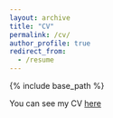 ```yaml
---
layout: archive
title: "CV"
permalink: /cv/
author_profile: true
redirect_from:
  - /resume
---
```


{% include base_path %}

You can see my CV [here](https://github.com/baebyengseon/baebyengseon.github.io/blob/0f06cb78602b66c854844e7a847f657f37c03392/files/CV.pdf)
